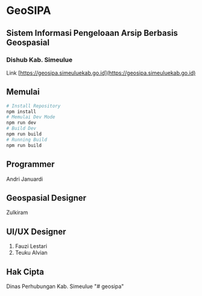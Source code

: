# GeoSIPA

## Sistem Informasi Pengeloaan Arsip Berbasis Geospasial

### Dishub Kab. Simeulue

Link [https://geosipa.simeuluekab.go.id](https://geosipa.simeuluekab.go.id)

## Memulai

```bash
# Install Repository
npm install
# Memulai Dev Mode
npm run dev
# Build Dev
npm run build
# Running Build
npm run build

```

## Programmer

Andri Januardi

## Geospasial Designer

Zulkiram

## UI/UX Designer

1. Fauzi Lestari
2. Teuku Alvian

## Hak Cipta

Dinas Perhubungan Kab. Simeulue
"# geosipa"
